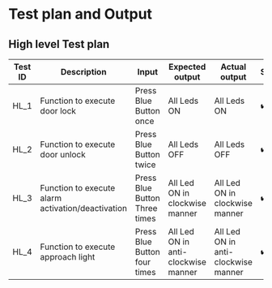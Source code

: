 # Test plan and Output
## High level Test plan


|Test ID|	Description	| Input|	Expected output|	Actual output|	Status|
|--|--|---|---|---|---|
|HL_1	|Function to execute door lock	|Press Blue Button once|	All Leds ON|	All Leds ON|:heavy_check_mark: |
|HL_2	|Function to execute door unlock| Press Blue Button twice|	All Leds OFF|	All Leds OFF|	:heavy_check_mark: |
|HL_3	|Function to execute alarm activation/deactivation	|Press Blue Button Three times|	All Led ON in clockwise manner|	All Led ON in clockwise manner|:heavy_check_mark: |
|HL_4	|Function to execute approach light	|Press Blue Button four times|	All Led ON in anti-clockwise manner	| All Led ON in anti-clockwise manner|	:heavy_check_mark: |
